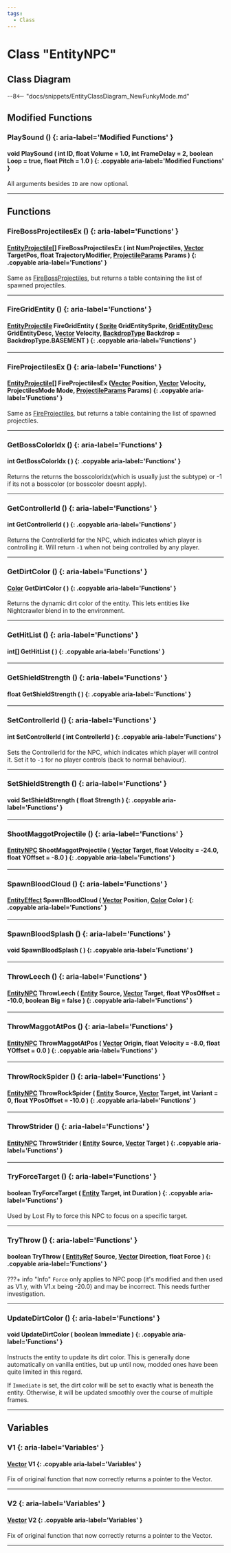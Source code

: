 ```yaml
---
tags:
  - Class
---
```

# Class "EntityNPC"

## Class Diagram
--8<-- "docs/snippets/EntityClassDiagram_NewFunkyMode.md"

## Modified Functions

### PlaySound () {: aria-label='Modified Functions' }
#### void PlaySound ( int ID, float Volume = 1.0, int FrameDelay = 2, boolean Loop = true, float Pitch = 1.0 ) {: .copyable aria-label='Modified Functions' }
All arguments besides `ID` are now optional.

___

## Functions

### FireBossProjectilesEx () {: aria-label='Functions' }
#### [EntityProjectile](EntityProjectile.md)[] FireBossProjectilesEx ( int NumProjectiles, [Vector](Vector.md) TargetPos, float TrajectoryModifier, [ProjectileParams](https://wofsauge.github.io/IsaacDocs/rep/ProjectileParams.html) Params ) {: .copyable aria-label='Functions' }
Same as [FireBossProjectiles](EntityNPC.md#firebossprojectiles), but returns a table containing the list of spawned projectiles.

___
### FireGridEntity () {: aria-label='Functions' }
#### [EntityProjectile](EntityProjectile.md) FireGridEntity ( [Sprite](Sprite.md) GridEntitySprite, [GridEntityDesc](https://wofsauge.github.io/IsaacDocs/rep/GridEntityDesc.html) GridEntityDesc, [Vector](Vector.md) Velocity, [BackdropType](https://wofsauge.github.io/IsaacDocs/rep/enums/BackdropType.html) Backdrop = BackdropType.BASEMENT ) {: .copyable aria-label='Functions' }

___
### FireProjectilesEx () {: aria-label='Functions' }
#### [EntityProjectile](EntityProjectile.md)[] FireProjectilesEx ([Vector](Vector.md) Position, [Vector](Vector.md) Velocity, ProjectilesMode Mode, [ProjectileParams](https://wofsauge.github.io/IsaacDocs/rep/ProjectileParams.html) Params) {: .copyable aria-label='Functions' }
Same as [FireProjectiles](EntityNPC.md#fireprojectiles), but returns a table containing the list of spawned projectiles.

___
### GetBossColorIdx () {: aria-label='Functions' }
#### int GetBossColorIdx ( ) {: .copyable aria-label='Functions' }
Returns the returns the bosscoloridx(which is usually just the subtype) or -1 if its not a bosscolor (or bosscolor doesnt apply).

___
### GetControllerId () {: aria-label='Functions' }
#### int GetControllerId ( ) {: .copyable aria-label='Functions' }
Returns the ControllerId for the NPC, which indicates which player is controlling it. Will return `-1` when not being controlled by any player.

___
### GetDirtColor () {: aria-label='Functions' }
#### [Color](Color.md) GetDirtColor ( ) {: .copyable aria-label='Functions' }
Returns the dynamic dirt color of the entity. This lets entities like Nightcrawler blend in to the environment.

___
### GetHitList () {: aria-label='Functions' }
#### int[] GetHitList ( ) {: .copyable aria-label='Functions' }

___
### GetShieldStrength () {: aria-label='Functions' }
#### float GetShieldStrength ( ) {: .copyable aria-label='Functions' }

___
### SetControllerId () {: aria-label='Functions' }
#### int SetControllerId ( int ControllerId ) {: .copyable aria-label='Functions' }
Sets the ControllerId for the NPC, which indicates which player will control it. Set it to `-1` for no player controls (back to normal behaviour).

___
### SetShieldStrength () {: aria-label='Functions' }
#### void SetShieldStrength ( float Strength ) {: .copyable aria-label='Functions' }

___
### ShootMaggotProjectile () {: aria-label='Functions' }
#### [EntityNPC](EntityNPC.md) ShootMaggotProjectile ( [Vector](Vector.md) Target, float Velocity = -24.0, float YOffset = -8.0 ) {: .copyable aria-label='Functions' }

___
### SpawnBloodCloud () {: aria-label='Functions' }
#### [EntityEffect](EntityEffect.md) SpawnBloodCloud ( [Vector](Vector.md) Position, [Color](Color.md) Color ) {: .copyable aria-label='Functions' }

___
### SpawnBloodSplash () {: aria-label='Functions' }
#### void SpawnBloodSplash ( ) {: .copyable aria-label='Functions' }

___
### ThrowLeech () {: aria-label='Functions' }
#### [EntityNPC](EntityNPC.md) ThrowLeech ( [Entity](Entity.md) Source, [Vector](Vector.md) Target, float YPosOffset = -10.0, boolean Big = false ) {: .copyable aria-label='Functions' }

___
### ThrowMaggotAtPos () {: aria-label='Functions' }
#### [EntityNPC](EntityNPC.md) ThrowMaggotAtPos ( [Vector](Vector.md) Origin, float Velocity = -8.0, float YOffset = 0.0 ) {: .copyable aria-label='Functions' }

___
### ThrowRockSpider () {: aria-label='Functions' }
#### [EntityNPC](EntityNPC.md) ThrowRockSpider ( [Entity](Entity.md) Source, [Vector](Vector.md) Target, int Variant = 0, float YPosOffset = -10.0 ) {: .copyable aria-label='Functions' }

___
### ThrowStrider () {: aria-label='Functions' }
#### [EntityNPC](EntityNPC.md) ThrowStrider ( [Entity](Entity.md) Source, [Vector](Vector.md) Target ) {: .copyable aria-label='Functions' }

___
### TryForceTarget () {: aria-label='Functions' }
#### boolean TryForceTarget ( [Entity](Entity.md) Target, int Duration ) {: .copyable aria-label='Functions' }
Used by Lost Fly to force this NPC to focus on a specific target.

___
### TryThrow () {: aria-label='Functions' }
#### boolean TryThrow ( [EntityRef](https://wofsauge.github.io/IsaacDocs/rep/EntityRef.html) Source, [Vector](Vector.md) Direction, float Force ) {: .copyable aria-label='Functions' }

???+ info "Info"
    `Force` only applies to NPC poop (it's modified and then used as V1.y, with V1.x being -20.0) and may be incorrect. This needs further investigation.

___
### UpdateDirtColor () {: aria-label='Functions' }
#### void UpdateDirtColor ( boolean Immediate ) {: .copyable aria-label='Functions' }
Instructs the entity to update its dirt color. This is generally done automatically on vanilla entities, but up until now, modded ones have been quite limited in this regard.

If `Immediate` is set, the dirt color will be set to exactly what is beneath the entity. Otherwise, it will be updated smoothly over the course of multiple frames.

___

## Variables
### V1 {: aria-label='Variables' }
#### [Vector](Vector.md) V1 {: .copyable aria-label='Variables' }
Fix of original function that now correctly returns a pointer to the Vector.
___
### V2 {: aria-label='Variables' }
#### [Vector](Vector.md) V2 {: .copyable aria-label='Variables' }
Fix of original function that now correctly returns a pointer to the Vector.
___
